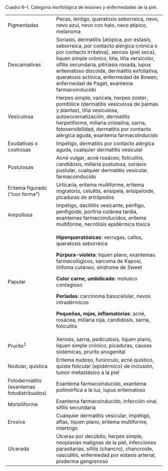 Cuadro 6–1. Categoría morfológica de lesiones y enfermedades de la piel.

<table role="presentation"><tbody><tr><td colspan="1" rowspan="1">Pigmentadas</td><td colspan="1" rowspan="1">Pecas, lentigo, queratosis seborreica, nevo, nevo azul, nevo con halo, nevo atípico, melanoma</td></tr><tr><td colspan="1" rowspan="1">Descamativas</td><td colspan="1" rowspan="1">Soriasis, dermatitis (atópica, por estasis, seborreica, por contacto alérgica crónica o por contacto irritativa), xerosis (piel seca), liquen simple crónico, tiña, tiña versicolor, sífilis secundaria, pitiriasis rosada, lupus eritematoso discoide, dermatitis exfoliativa, queratosis actínica, enfermedad de Bowen, enfermedad de Paget, exantema farmacoinducido</td></tr><tr><td colspan="1" rowspan="1">Vesiculosa</td><td colspan="1" rowspan="1">Herpes simple, varicela, herpes zoster, pomfólice (dermatitis vesiculosa de palmas y plantas), tiña vesiculosa, autoeccematización, dermatitis herpetiforme, miliaria cristalina, sarna, fotosensibilidad, dermatitis por contacto alérgica aguda, exantema farmacoinducido</td></tr><tr><td colspan="1" rowspan="1">Exudativas o costrosas</td><td colspan="1" rowspan="1">Impétigo, dermatitis por contacto alérgica aguda, cualquier dermatitis vesicular</td></tr><tr><td colspan="1" rowspan="1">Pustulosas</td><td colspan="1" rowspan="1">Acné vulgar, acné rosáceo, foliculitis, candidosis, miliaria pustulosa, soriasis pustular, cualquier dermatitis vesicular, farmacoinducido</td></tr><tr><td colspan="1" rowspan="1">Eritema figurado (“con forma”)</td><td colspan="1" rowspan="1">Urticaria, eritema multiforme, eritema migratorio, celulitis, erisipela, erisipeloide, picaduras de artrópodos</td></tr><tr><td colspan="1" rowspan="1">Ampollosa</td><td colspan="1" rowspan="1">Impétigo, dactilitis vesicante, pénfigo, penfigoide, porfiria cutánea tardía, exantemas farmacoinducidos, eritema multiforme, necrólisis epidérmica tóxica</td></tr><tr><td colspan="1" rowspan="1">Papular</td><td colspan="1" rowspan="1"><p><strong xmlns:xlink="http://www.w3.org/1999/xlink">Hiperqueratósicas</strong>: verrugas, callos, queratosis seborreica</p><p><strong xmlns:xlink="http://www.w3.org/1999/xlink">Púrpura-violeta</strong>: liquen plano, exantemas farmacológicos, sarcoma de Kaposi, linfoma cutáneo, síndrome de Sweet</p><p><strong xmlns:xlink="http://www.w3.org/1999/xlink">Color carne, umbilicado</strong>: molusco contagioso</p><p><strong xmlns:xlink="http://www.w3.org/1999/xlink">Perladas</strong>: carcinoma basocelular, nevos intradérmicos</p><p><strong xmlns:xlink="http://www.w3.org/1999/xlink">Pequeñas, rojas, inflamatorias</strong>: acné, rosácea, miliaria roja, candidosis, sarna, foliculitis</p></td></tr><tr><td colspan="1" rowspan="1">Prurito<sup>1</sup></td><td colspan="1" rowspan="1">Xerosis, sarna, pediculosis, liquen plano, liquen simple crónico, picaduras, causas sistémicas, prurito anogenital</td></tr><tr><td colspan="1" rowspan="1">Nodular, quística</td><td colspan="1" rowspan="1">Eritema nudoso, furúnculo, acné quístico, quiste folicular (epidérmico) de inclusión, tumor metastásico a la piel</td></tr><tr><td colspan="1" rowspan="1">Fotodermatitis (exantemas fotodistribuidos)</td><td colspan="1" rowspan="1">Exantema farmacoinducido, exantema polimórfica a la luz, lupus eritematoso</td></tr><tr><td colspan="1" rowspan="1">Morbiliforme</td><td colspan="1" rowspan="1">Exantema farmacoinducido, infección viral, sífilis secundaria</td></tr><tr><td colspan="1" rowspan="1">Erosiva</td><td colspan="1" rowspan="1">Cualquier dermatitis vesicular, impétigo, aftas, liquen plano, eritema multiforme, intertrigo</td></tr><tr><td colspan="1" rowspan="1">Ulcerada</td><td colspan="1" rowspan="1">Úlceras por decúbito, herpes simple, neoplasias malignas de la piel, infecciones parasitarias, sífilis (chancro), chancroide, vasculitis, enfermedad por estasis arterial, pioderma gangrenoso</td></tr></tbody></table>